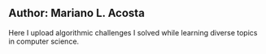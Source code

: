 ## Author: Mariano L. Acosta ##

Here I upload algorithmic challenges I solved while learning diverse topics in computer science.

